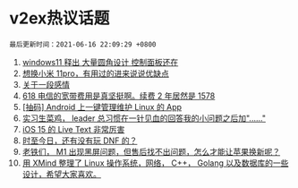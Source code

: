 # v2ex热议话题

`最后更新时间：2021-06-16 22:09:29 +0800`

1. [windows11 释出 大量圆角设计 控制面板还在](https://www.v2ex.com/t/783624)
1. [想换小米 11pro，有用过的进来说说优缺点](https://www.v2ex.com/t/783663)
1. [关于一段感情](https://www.v2ex.com/t/783620)
1. [618 电信的宽带费用是真坚挺啊。续费 2 年居然是 1578](https://www.v2ex.com/t/783680)
1. [[抽码] Android 上一键管理维护 Linux 的 App](https://www.v2ex.com/t/783655)
1. [实习生菜鸡， leader 总习惯在一针见血的回答我的小问题之后加"......"](https://www.v2ex.com/t/783612)
1. [iOS 15 的 Live Text 非常厉害](https://www.v2ex.com/t/783622)
1. [时至今日，还有没有玩 DNF 的？](https://www.v2ex.com/t/783723)
1. [老铁们， M1 出现黑屏问题，但售后找不出问题，怎么才能让苹果换新呢？](https://www.v2ex.com/t/783702)
1. [用 XMind 整理了 Linux 操作系统，网络， C++， Golang 以及数据库的一些设计，希望大家喜欢。](https://www.v2ex.com/t/783649)

